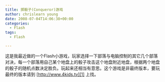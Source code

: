 ```yaml
---
title: 掷骰子(Conqueror)游戏
author: chrislearn young
date: 2008-07-04T14:06:38+00:00
categories:
  - Flash
tags:
  - Flash

---
```

这是我最近做的一个Flash小游戏，玩家选择一下部落与电脑控制的其它几个部落对决，每一个部落用自己某个地盘上的骰子攻击这个地盘附近地盘，根据两个地盘的骰子的随机点数决定胜负。玩起来还相当有意思。这个游戏是非最终版本，要玩最终的版本请到 [http://www.4kids.tv][1] 上找。

 [1]: http://www.4kids.tv